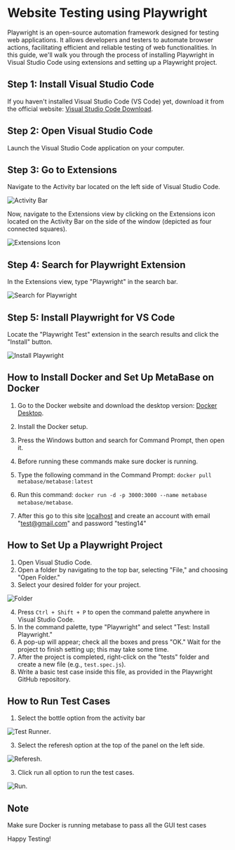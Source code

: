 # Website Testing using Playwright

Playwright is an open-source automation framework designed for testing web applications. It allows developers and testers to automate browser actions, facilitating efficient and reliable testing of web functionalities. In this guide, we'll walk you through the process of installing Playwright in Visual Studio Code using extensions and setting up a Playwright project.

## Step 1: Install Visual Studio Code

If you haven't installed Visual Studio Code (VS Code) yet, download it from the official website: [Visual Studio Code Download](https://code.visualstudio.com/download).

## Step 2: Open Visual Studio Code

Launch the Visual Studio Code application on your computer.

## Step 3: Go to Extensions

Navigate to the Activity bar located on the left side of Visual Studio Code.

![Activity Bar](https://i.imgur.com/fBTAZXr.png)

Now, navigate to the Extensions view by clicking on the Extensions icon located on the Activity Bar on the side of the window (depicted as four connected squares).

![Extensions Icon](https://i.imgur.com/Zz6zgYW.png)

## Step 4: Search for Playwright Extension

In the Extensions view, type "Playwright" in the search bar.

![Search for Playwright](https://i.imgur.com/YWYlpMC.png)

## Step 5: Install Playwright for VS Code

Locate the "Playwright Test" extension in the search results and click the "Install" button.

![Install Playwright](https://i.imgur.com/hknZ7Cg.png)

## How to Install Docker and Set Up MetaBase on Docker

1. Go to the Docker website and download the desktop version: [Docker Desktop](https://www.docker.com/products/docker-desktop/).

2. Install the Docker setup.

3. Press the Windows button and search for Command Prompt, then open it.

4. Before running these commands make sure docker is running. 

5. Type the following command in the Command Prompt: `docker pull metabase/metabase:latest`

6. Run this command: `docker run -d -p 3000:3000 --name metabase metabase/metabase`.

7. After this go to this site [localhost](http://localhost:3000/) and create an account with email "test@gmail.com" and password "testing14" 

## How to Set Up a Playwright Project

1. Open Visual Studio Code.
2. Open a folder by navigating to the top bar, selecting "File," and choosing "Open Folder."
3. Select your desired folder for your project.

![Folder](https://i.imgur.com/61DDTXE.png)

4. Press `Ctrl + Shift + P` to open the command palette anywhere in Visual Studio Code.
5. In the command palette, type "Playwright" and select "Test: Install Playwright."
6. A pop-up will appear; check all the boxes and press "OK." Wait for the project to finish setting up; this may take some time.
7. After the project is completed, right-click on the "tests" folder and create a new file (e.g., `test.spec.js`).
8. Write a basic test case inside this file, as provided in the Playwright GitHub repository.

## How to Run Test Cases

1. Select the bottle option from the activity bar

![Test Runner](https://i.imgur.com/fBTAZXr.png).

3. Select the referesh option at the top of the panel on the left side.
  
![Referesh](https://i.imgur.com/L7dWVIi.png).

3. Click run all option to run the test cases.

![Run](https://i.imgur.com/L7dWVIi.png).

## Note
Make sure Docker is running metabase to pass all the GUI test cases

Happy Testing!

